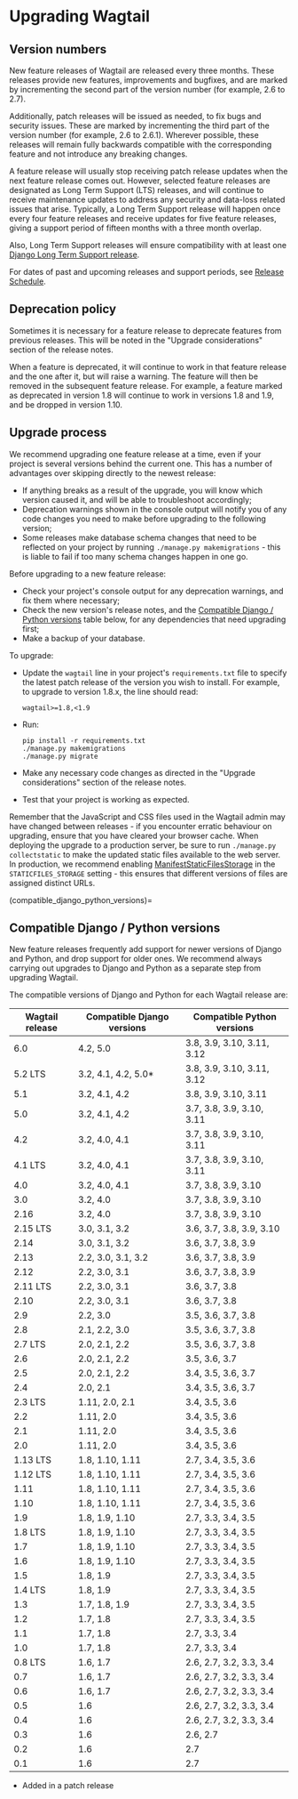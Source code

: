 # Upgrading Wagtail

## Version numbers

New feature releases of Wagtail are released every three months. These releases provide new features, improvements and bugfixes, and are marked by incrementing the second part of the version number (for example, 2.6 to 2.7).

Additionally, patch releases will be issued as needed, to fix bugs and security issues. These are marked by incrementing the third part of the version number (for example, 2.6 to 2.6.1). Wherever possible, these releases will remain fully backwards compatible with the corresponding feature and not introduce any breaking changes.

A feature release will usually stop receiving patch release updates when the next feature release comes out. However, selected feature releases are designated as Long Term Support (LTS) releases, and will continue to receive maintenance updates to address any security and data-loss related issues that arise. Typically, a Long Term Support release will happen once every four feature releases and receive updates for five feature releases, giving a support period of fifteen months with a three month overlap.

Also, Long Term Support releases will ensure compatibility with at least one [Django Long Term Support release](https://www.djangoproject.com/download/#supported-versions).

For dates of past and upcoming releases and support periods, see [Release Schedule](https://github.com/wagtail/wagtail/wiki/Release-schedule).

## Deprecation policy

Sometimes it is necessary for a feature release to deprecate features from previous releases. This will be noted in the "Upgrade considerations" section of the release notes.

When a feature is deprecated, it will continue to work in that feature release and the one after it, but will raise a warning. The feature will then be removed in the subsequent feature release. For example, a feature marked as deprecated in version 1.8 will continue to work in versions 1.8 and 1.9, and be dropped in version 1.10.

## Upgrade process

We recommend upgrading one feature release at a time, even if your project is several versions behind the current one. This has a number of advantages over skipping directly to the newest release:

-   If anything breaks as a result of the upgrade, you will know which version caused it, and will be able to troubleshoot accordingly;
-   Deprecation warnings shown in the console output will notify you of any code changes you need to make before upgrading to the following version;
-   Some releases make database schema changes that need to be reflected on your project by running `./manage.py makemigrations` - this is liable to fail if too many schema changes happen in one go.

Before upgrading to a new feature release:

-   Check your project's console output for any deprecation warnings, and fix them where necessary;
-   Check the new version's release notes, and the [Compatible Django / Python versions](compatible_django_python_versions) table below, for any dependencies that need upgrading first;
-   Make a backup of your database.

To upgrade:

-   Update the `wagtail` line in your project's `requirements.txt` file to specify the latest patch release of the version you wish to install. For example, to upgrade to version 1.8.x, the line should read:

        wagtail>=1.8,<1.9

-   Run:

        pip install -r requirements.txt
        ./manage.py makemigrations
        ./manage.py migrate

-   Make any necessary code changes as directed in the "Upgrade considerations" section of the release notes.
-   Test that your project is working as expected.

Remember that the JavaScript and CSS files used in the Wagtail admin may have changed between releases - if you encounter erratic behaviour on upgrading, ensure that you have cleared your browser cache. When deploying the upgrade to a production server, be sure to run `./manage.py collectstatic` to make the updated static files available to the web server. In production, we recommend enabling [ManifestStaticFilesStorage](https://docs.djangoproject.com/en/stable/ref/contrib/staticfiles/#manifeststaticfilesstorage) in the `STATICFILES_STORAGE` setting - this ensures that different versions of files are assigned distinct URLs.

(compatible_django_python_versions)=

## Compatible Django / Python versions

New feature releases frequently add support for newer versions of Django and Python, and drop support for older ones. We recommend always carrying out upgrades to Django and Python as a separate step from upgrading Wagtail.

The compatible versions of Django and Python for each Wagtail release are:

| Wagtail release | Compatible Django versions | Compatible Python versions |
| --------------- | -------------------------- | -------------------------- |
| 6.0             | 4.2, 5.0                   | 3.8, 3.9, 3.10, 3.11, 3.12 |
| 5.2 LTS         | 3.2, 4.1, 4.2, 5.0*        | 3.8, 3.9, 3.10, 3.11, 3.12 |
| 5.1             | 3.2, 4.1, 4.2              | 3.8, 3.9, 3.10, 3.11       |
| 5.0             | 3.2, 4.1, 4.2              | 3.7, 3.8, 3.9, 3.10, 3.11  |
| 4.2             | 3.2, 4.0, 4.1              | 3.7, 3.8, 3.9, 3.10, 3.11  |
| 4.1 LTS         | 3.2, 4.0, 4.1              | 3.7, 3.8, 3.9, 3.10, 3.11  |
| 4.0             | 3.2, 4.0, 4.1              | 3.7, 3.8, 3.9, 3.10        |
| 3.0             | 3.2, 4.0                   | 3.7, 3.8, 3.9, 3.10        |
| 2.16            | 3.2, 4.0                   | 3.7, 3.8, 3.9, 3.10        |
| 2.15 LTS        | 3.0, 3.1, 3.2              | 3.6, 3.7, 3.8, 3.9, 3.10   |
| 2.14            | 3.0, 3.1, 3.2              | 3.6, 3.7, 3.8, 3.9         |
| 2.13            | 2.2, 3.0, 3.1, 3.2         | 3.6, 3.7, 3.8, 3.9         |
| 2.12            | 2.2, 3.0, 3.1              | 3.6, 3.7, 3.8, 3.9         |
| 2.11 LTS        | 2.2, 3.0, 3.1              | 3.6, 3.7, 3.8              |
| 2.10            | 2.2, 3.0, 3.1              | 3.6, 3.7, 3.8              |
| 2.9             | 2.2, 3.0                   | 3.5, 3.6, 3.7, 3.8         |
| 2.8             | 2.1, 2.2, 3.0              | 3.5, 3.6, 3.7, 3.8         |
| 2.7 LTS         | 2.0, 2.1, 2.2              | 3.5, 3.6, 3.7, 3.8         |
| 2.6             | 2.0, 2.1, 2.2              | 3.5, 3.6, 3.7              |
| 2.5             | 2.0, 2.1, 2.2              | 3.4, 3.5, 3.6, 3.7         |
| 2.4             | 2.0, 2.1                   | 3.4, 3.5, 3.6, 3.7         |
| 2.3 LTS         | 1.11, 2.0, 2.1             | 3.4, 3.5, 3.6              |
| 2.2             | 1.11, 2.0                  | 3.4, 3.5, 3.6              |
| 2.1             | 1.11, 2.0                  | 3.4, 3.5, 3.6              |
| 2.0             | 1.11, 2.0                  | 3.4, 3.5, 3.6              |
| 1.13 LTS        | 1.8, 1.10, 1.11            | 2.7, 3.4, 3.5, 3.6         |
| 1.12 LTS        | 1.8, 1.10, 1.11            | 2.7, 3.4, 3.5, 3.6         |
| 1.11            | 1.8, 1.10, 1.11            | 2.7, 3.4, 3.5, 3.6         |
| 1.10            | 1.8, 1.10, 1.11            | 2.7, 3.4, 3.5, 3.6         |
| 1.9             | 1.8, 1.9, 1.10             | 2.7, 3.3, 3.4, 3.5         |
| 1.8 LTS         | 1.8, 1.9, 1.10             | 2.7, 3.3, 3.4, 3.5         |
| 1.7             | 1.8, 1.9, 1.10             | 2.7, 3.3, 3.4, 3.5         |
| 1.6             | 1.8, 1.9, 1.10             | 2.7, 3.3, 3.4, 3.5         |
| 1.5             | 1.8, 1.9                   | 2.7, 3.3, 3.4, 3.5         |
| 1.4 LTS         | 1.8, 1.9                   | 2.7, 3.3, 3.4, 3.5         |
| 1.3             | 1.7, 1.8, 1.9              | 2.7, 3.3, 3.4, 3.5         |
| 1.2             | 1.7, 1.8                   | 2.7, 3.3, 3.4, 3.5         |
| 1.1             | 1.7, 1.8                   | 2.7, 3.3, 3.4              |
| 1.0             | 1.7, 1.8                   | 2.7, 3.3, 3.4              |
| 0.8 LTS         | 1.6, 1.7                   | 2.6, 2.7, 3.2, 3.3, 3.4    |
| 0.7             | 1.6, 1.7                   | 2.6, 2.7, 3.2, 3.3, 3.4    |
| 0.6             | 1.6, 1.7                   | 2.6, 2.7, 3.2, 3.3, 3.4    |
| 0.5             | 1.6                        | 2.6, 2.7, 3.2, 3.3, 3.4    |
| 0.4             | 1.6                        | 2.6, 2.7, 3.2, 3.3, 3.4    |
| 0.3             | 1.6                        | 2.6, 2.7                   |
| 0.2             | 1.6                        | 2.7                        |
| 0.1             | 1.6                        | 2.7                        |

* Added in a patch release
